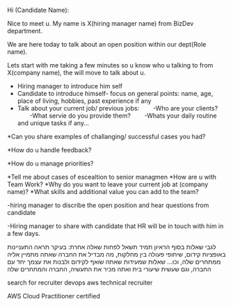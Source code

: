 
Hi (Candidate Name): 

Nice to meet u. 
My name is X(hiring manager name) from BizDev department. 

We are here today to talk about an open position within our dept(Role name). 

Lets start with me taking a few minutes so u know who u talking to from X(company name), the will move to talk about u.

- Hiring manager to introduce him self 
- ⁠Candidate to introduce himself- focus on general points: name, age, place of living, hobbies, past experience if any
- ⁠Talk about your current job/ previous jobs:
  -Who are your clients? 
  -What servie do you provide them?
  -Whats your daily routine and unique tasks if any…

*Can you share examples of challanging/ successful cases you had? 

*How do u handle feedback? 

*How do u manage priorities?

*Tell me about cases of escealtion to senior managmen
*How are u with Team Work?
*Why do you want to leave your current job at (company name)?
*What skills and additional value you can add to the team?

-hiring manager to discribe the open position and hear questions from candidate 

-Hiring manager to share with candidate that HR will be in touch with him in a few days.


לגבי שאלות בסוף הראיון תמיד תשאל לפחות שאלה אחרת: בעיקר תראה התעניינות באופציות קידום, שיתופי פעולה בין מחלקות, מה מבדיל את החברה שאתה מתמיין אליה ממתחרים שלה, וכו… שאלות שמעידות שאתה שואף לקידום ולבנות את עצמך יחד עם החברה, וגם שעשית שיעורי בית ואתה מכיר את התעשיה, החברה והמתחרים שלה

search for
recruiter 
devops
aws
technical recruiter

AWS Cloud Practitioner certified

